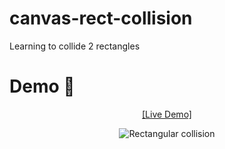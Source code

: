 # canvas-rect-collision
Learning to collide 2 rectangles


# Demo 🍥

<div align="center">

[[Live Demo]](https://tomas-trls.github.io/canvas-rect-collision/)
<br />

![Rectangular collision](http://g.recordit.co/NsIPRWW6qH.gif)

</div>
